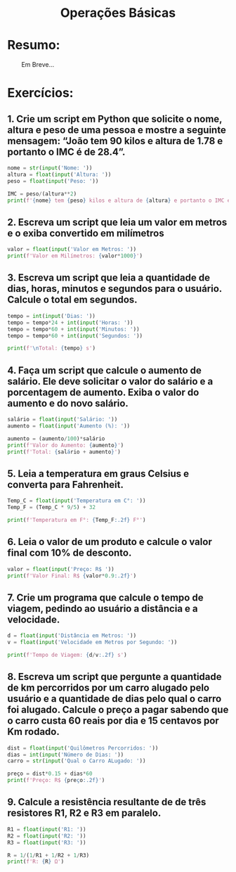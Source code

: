 <h1 align="center"> Operações Básicas </h1>

# Resumo:
&emsp;&emsp; Em Breve...

# Exercícios:
## 1. Crie um script em Python que solicite o nome, altura e peso de uma pessoa e mostre a seguinte mensagem: “João tem 90 kilos e altura de 1.78 e portanto o IMC é de 28.4”.
~~~python
nome = str(input('Nome: '))
altura = float(input('Altura: '))
peso = float(input('Peso: '))

IMC = peso/(altura**2)
print(f'{nome} tem {peso} kilos e altura de {altura} e portanto o IMC é de {IMC:0.1f}')
~~~

## 2. Escreva um script que leia um valor em metros e o exiba convertido em milímetros
~~~python
valor = float(input('Valor em Metros: '))
print(f'Valor em Milímetros: {valor*1000}')
~~~

## 3. Escreva um script que leia a quantidade de dias, horas, minutos e segundos para o usuário. Calcule o total em segundos.
~~~python
tempo = int(input('Dias: '))
tempo = tempo*24 + int(input('Horas: '))
tempo = tempo*60 + int(input('Minutos: '))
tempo = tempo*60 + int(input('Segundos: '))

print(f'\nTotal: {tempo} s')
~~~

## 4. Faça um script que calcule o aumento de salário. Ele deve solicitar o valor do salário e a porcentagem de aumento. Exiba o valor do aumento e do novo salário.
~~~python
salário = float(input('Salário: '))
aumento = float(input('Aumento (%): '))

aumento = (aumento/100)*salário
print(f'Valor do Aumento: {aumento}')
print(f'Total: {salário + aumento}')
~~~

## 5. Leia a temperatura em graus Celsius e converta para Fahrenheit.
~~~python
Temp_C = float(input('Temperatura em C°: '))
Temp_F = (Temp_C * 9/5) + 32

print(f'Temperatura em F°: {Temp_F:.2f} F°')
~~~

## 6. Leia o valor de um produto e calcule o valor final com 10% de desconto.
~~~python
valor = float(input('Preço: R$ '))
print(f'Valor Final: R$ {valor*0.9:.2f}')
~~~

## 7. Crie um programa que calcule o tempo de viagem, pedindo ao usuário a distância e a velocidade.
~~~python
d = float(input('Distância em Metros: '))
v = float(input('Velocidade em Metros por Segundo: '))

print(f'Tempo de Viagem: {d/v:.2f} s')
~~~

## 8. Escreva um script que pergunte a quantidade de km percorridos por um carro alugado pelo usuário e a quantidade de dias pelo qual o carro foi alugado. Calcule o preço a pagar sabendo que o carro custa 60 reais por dia e 15 centavos por Km rodado.
~~~python
dist = float(input('Quilômetros Percorridos: '))
dias = int(input('Número de Dias: '))
carro = str(input('Qual o Carro ALugado: '))

preço = dist*0.15 + dias*60
print(f'Preço: R$ {preço:.2f}')
~~~

## 9. Calcule a resistência resultante de de três resistores R1, R2 e R3 em paralelo.
~~~python
R1 = float(input('R1: '))
R2 = float(input('R2: '))
R3 = float(input('R3: '))

R = 1/(1/R1 + 1/R2 + 1/R3)
print(f'R: {R} Ω')
~~~

#
